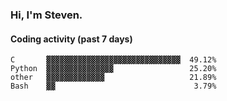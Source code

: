 ### Hi, I'm Steven.

#### Coding activity (past 7 days)
```
C       ▓▓▓▓▓▓▓▓▓▓▓▓▓▓▓▓▓▓▓▓▓▓▓▓▓▓▓▓▓▓  49.12%
Python  ▓▓▓▓▓▓▓▓▓▓▓▓▓▓▓                 25.20%
other   ▓▓▓▓▓▓▓▓▓▓▓▓▓                   21.89%
Bash    ▓▓                               3.79%
```
